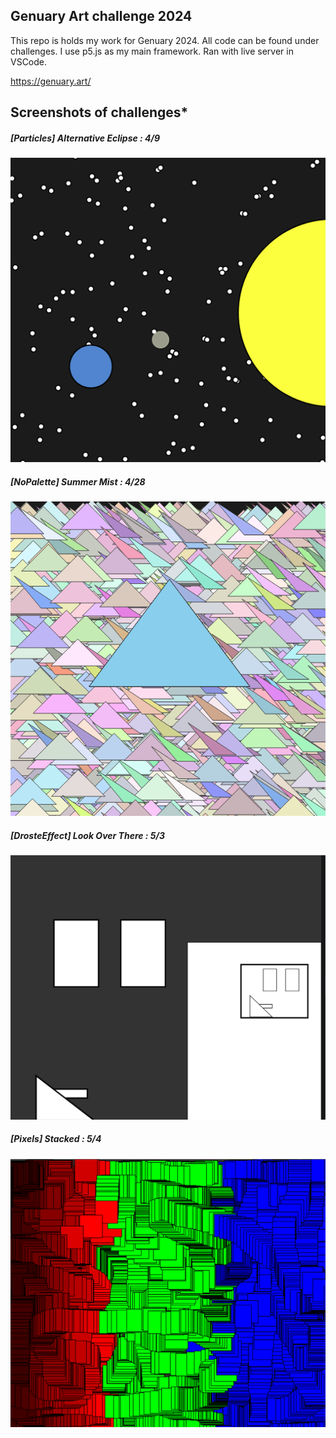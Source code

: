 ## Genuary Art challenge 2024

This repo is holds my work for Genuary 2024.  All code can be found under challenges.    I use p5.js as my main framework. Ran with live server in VSCode.

https://genuary.art/

## Screenshots of challenges*

##### [Particles] Alternative Eclipse : 4/9
!["[Particles] Alternative Eclipse"](./screenshots/0.particles.png)


##### [NoPalette] Summer Mist : 4/28
!["[No Palette] Summer Mist"](./screenshots/1.noPalette.png)


##### [DrosteEffect] Look Over There : 5/3
!["[Droste Effect] Look Over There"](./screenshots/2.dorsteEffect.png)

##### [Pixels] Stacked : 5/4
!["[Pixels] Stacked"](./screenshots/3.pixels.png)